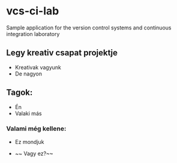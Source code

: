 # vcs-ci-lab
Sample application for the version control systems and continuous integration laboratory
## Legy kreativ csapat projektje
 - Kreativak vagyunk
 - De nagyon

## Tagok:
- Én
- Valaki más

### Valami még kellene:
  *  Ez mondjuk
  - ~~ Vagy ez?~~
